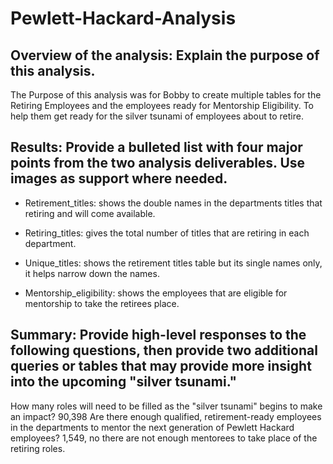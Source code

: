 # Pewlett-Hackard-Analysis
## Overview of the analysis: Explain the purpose of this analysis.
The Purpose of this analysis was for Bobby to create multiple tables for the Retiring Employees and the employees ready for Mentorship Eligibility. To help them get ready for the silver tsunami of employees about to retire.
## Results: Provide a bulleted list with four major points from the two analysis deliverables. Use images as support where needed.
* Retirement_titles: shows the double names in the departments titles that retiring and will come available. 

* Retiring_titles: gives the total number of titles that are retiring in each department.

* Unique_titles: shows the retirement titles table but its single names only, it helps narrow down the names.

* Mentorship_eligibility: shows the employees that are eligible for mentorship to take the retirees place.

## Summary: Provide high-level responses to the following questions, then provide two additional queries or tables that may provide more insight into the upcoming "silver tsunami."
How many roles will need to be filled as the "silver tsunami" begins to make an impact? 90,398
Are there enough qualified, retirement-ready employees in the departments to mentor the next generation of Pewlett Hackard employees? 1,549, no there are not enough mentorees to take place of the retiring roles.
